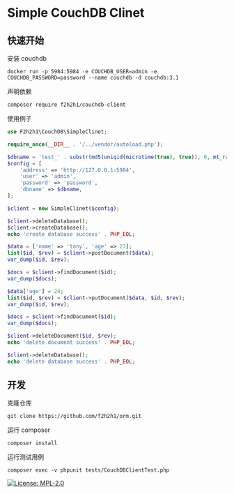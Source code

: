
Simple CouchDB Clinet
==============================

## 快速开始

安装 couchdb
```shell
docker run -p 5984:5984 -e COUCHDB_USER=admin -e COUCHDB_PASSWORD=password --name couchdb -d couchdb:3.1
```

声明依赖
```shell
composer require f2h2h1/couchdb-client
```

使用例子
```php
use F2h2h1\CouchDB\SimpleClinet;

require_once(__DIR__ . '/../vendor/autoload.php');

$dbname = 'test_' . substr(md5(uniqid(microtime(true), true)), 0, mt_rand(3, 6));
$config = [
    'address' => 'http://127.0.0.1:5984',
    'user' => 'admin',
    'password' => 'password',
    'dbname' => $dbname,
];

$client = new SimpleClinet($config);

$client->deleteDatabase();
$client->createDatabase();
echo 'create database success' . PHP_EOL;

$data = ['name' => 'tony', 'age' => 23];
list($id, $rev) = $client->postDocument($data);
var_dump($id, $rev);

$docs = $client->findDocument($id);
var_dump($docs);

$data['age'] = 24;
list($id, $rev) = $client->putDocument($data, $id, $rev);
var_dump($id, $rev);

$docs = $client->findDocument($id);
var_dump($docs);

$client->deleteDocument($id, $rev);
echo 'delete document success' . PHP_EOL;

$client->deleteDatabase();
echo 'delete database success' . PHP_EOL;
```

## 开发

克隆仓库
```shell
git clone https://github.com/f2h2h1/orm.git
```

运行 composer
```shell
composer install
```

运行测试用例
```shell
composer exec -v phpunit tests/CouchDBClientTest.php
```

[![License: MPL-2.0](https://img.shields.io/badge/license-MPL--2.0-green)](https://www.mozilla.org/en-US/MPL/2.0/)
